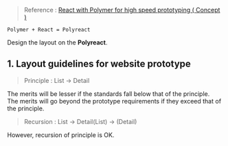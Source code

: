 > Reference : [React with Polymer for high speed prototyping ( Concept )](https://codepen.io/KoheiShingaiHQ/post/react-with-polymer-for-high-speed-prototyping-basic)

`Polymer + React = Polyreact`

Design the layout on the **Polyreact**.

## 1. Layout guidelines for website prototype
> Principle : List → Detail

The merits will be lesser if the standards fall below that of the principle.  
The merits will go beyond the prototype requirements if they exceed that of the principle.

> Recursion : List → Detail(List) → (Detail)

However, recursion of principle is OK.